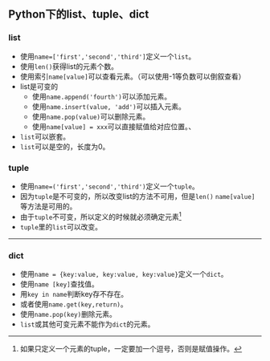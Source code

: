 

## Python下的list、tuple、dict

### list

- 使用`name=['first','second','third']`定义一个`list`。
- 使用`len()`获得list的元素个数。
- 使用索引`name[value]`可以查看元素。（可以使用-1等负数可以倒叙查看）
- list是可变的
    + 使用`name.append('fourth')`可以添加元素。
    + 使用`name.insert(value, 'add')`可以插入元素。
    + 使用`name.pop(value)`可以删除元素。
    + 使用`name[value] = xxx`可以直接赋值给对应位置。、
- `list`可以嵌套。
- `list`可以是空的，长度为0。

### tuple

- 使用`name=('first','second','third')`定义一个`tuple`。
- 因为`tuple`是不可变的，所以改变list的方法不可用，但是`len()` `name[value]`等方法是可用的。
- 由于`tuple`不可变，所以定义的时候就必须确定元素[^warning] 
- `tuple`里的`list`可以改变。 

---

### dict

- 使用`name = {key:value, key:value, key:value}`定义一个`dict`。
- 使用`name [key]`查找值。
- 用`key in name`判断key存不存在。
- 或者使用`name.get(key,return)`。
- 使用`name.pop(key)`删除元素。
- `list`或其他可变元素不能作为`dict`的元素。

[^warning]: 如果只定义一个元素的tuple，一定要加一个逗号，否则是赋值操作。